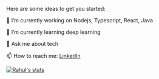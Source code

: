 


Here are some ideas to get you started:

 🔭 I’m currently working on Nodejs, Typescript, React, Java
 
 🌱 I’m currently learning deep learning
 
 💬 Ask me about tech

 📫 How to reach me: [LinkedIn](https://www.linkedin.com/in/rahulavaghan)

[![Rahul's stats](https://github-readme-stats.vercel.app/api?username=rahul-avaghan)](https://github.com/anuraghazra/github-readme-stats)
